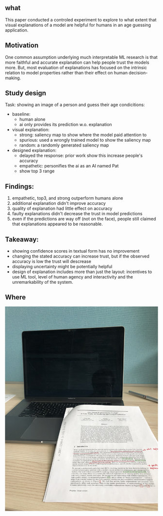 ## what

This paper conducted a controled experiment to explore to what extent that visual explanations of a model are helpful for humans in an age guessing application.

## Motivation

One common assumption underlying much interpretable ML research is that more faithful and accurate explanation can help people trust the models more. But, most evaluation of explanations has focused on the intrinsic relation to model properties rather than their effect on human decision-making.

## Study design

Task: showing an image of a person and guess their age
condicitions:

- baseline:
  - human alone
  - ai only provides its prediction w.o. explanation
- visual explanation:
  - strong: saliency map to show where the model paid attention to
  - spurious: used a wrongly trained model to show the saliency map
  - random: a randomly generated saliency map
- designed explanation:
  - delayed the response: prior work show this increase people's accuracy
  - empathetic: personifies the ai as an AI named Pat
  - show top 3 range

## Findings:

1. empathetic, top3, and strong outperform humans alone
2. additional explanation didn't improve accuracy
3. quality of explanation had little effect on accuracy
4. faulty explanations didn't decrease the trust in model predictions
5. even if the predictions are way off (not on the face), people still claimed that explanations appeared to be reasonable.

## Takeaway:

- showing confidence scores in textual form has no improvement
- changing the stated accuracy can increase trust, but if the observed accuracy is low the trust will descrease
- displaying uncertainty might be potentially helpful
- design of explanation includes more than just the layout: incentives to use ML tool, level of human agency and interactivity and the unremarkability of the system.

## Where

![office](office.JPG)
